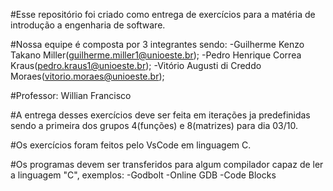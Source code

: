 #Esse repositório foi criado como entrega de exercícios para a matéria de introdução a engenharia de software.

#Nossa equipe é composta por 3 integrantes sendo: 
  -Guilherme Kenzo Takano Miller(guilherme.miller1@unioeste.br);
  -Pedro Henrique Correa Kraus(pedro.kraus1@unioeste.br);
  -Vitório Augusti di Creddo Moraes(vitorio.moraes@unioeste.br);

#Professor: Willian Francisco

#A entrega desses exercícios deve ser feita em iterações ja predefinidas sendo a primeira dos grupos 4(funções) e 8(matrizes) para dia 03/10.

#Os exercícios foram feitos pelo VsCode em linguagem C.

#Os programas devem ser transferidos para algum compilador capaz de ler a linguagem "C", exemplos:
  -Godbolt
  -Online GDB
  -Code Blocks
